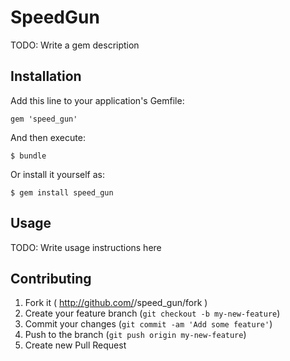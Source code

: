 # SpeedGun

TODO: Write a gem description

## Installation

Add this line to your application's Gemfile:

    gem 'speed_gun'

And then execute:

    $ bundle

Or install it yourself as:

    $ gem install speed_gun

## Usage

TODO: Write usage instructions here

## Contributing

1. Fork it ( http://github.com/<my-github-username>/speed_gun/fork )
2. Create your feature branch (`git checkout -b my-new-feature`)
3. Commit your changes (`git commit -am 'Add some feature'`)
4. Push to the branch (`git push origin my-new-feature`)
5. Create new Pull Request

